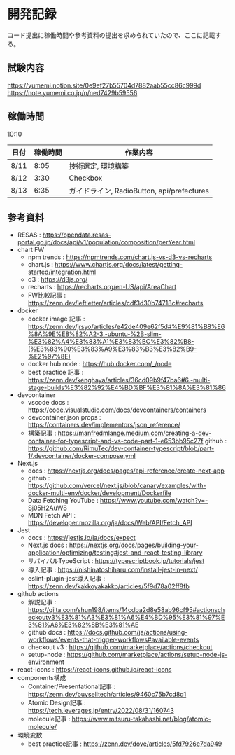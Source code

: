 # 開発記録

コード提出に稼働時間や参考資料の提出を求められていたので、ここに記載する。

## 試験内容

https://yumemi.notion.site/0e9ef27b55704d7882aab55cc86c999d
https://note.yumemi.co.jp/n/ned7429b59556

## 稼働時間

10:10

| 日付 | 稼働時間 | 作業内容                                   |
| ---- | -------- | ------------------------------------------ |
| 8/11 | 8:05     | 技術選定, 環境構築                         |
| 8/12 | 3:30     | Checkbox                                   |
| 8/13 | 6:35     | ガイドライン, RadioButton, api/prefectures |

## 参考資料

- RESAS : https://opendata.resas-portal.go.jp/docs/api/v1/population/composition/perYear.html
- chart FW
  - npm trends : https://npmtrends.com/chart.js-vs-d3-vs-recharts
  - chart.js : https://www.chartjs.org/docs/latest/getting-started/integration.html
  - d3 : https://d3js.org/
  - recharts : https://recharts.org/en-US/api/AreaChart
  - FW比較記事 : https://zenn.dev/leftletter/articles/cdf3d30b74718c#recharts
- docker
  - docker image 記事 : https://zenn.dev/jrsyo/articles/e42de409e62f5d#%E9%81%B8%E6%8A%9E%E8%82%A2-3.-ubuntu-%2B-slim-%E3%82%A4%E3%83%A1%E3%83%BC%E3%82%B8-(%E3%83%90%E3%83%A9%E3%83%B3%E3%82%B9-%E2%97%8E)
  - docker hub node : https://hub.docker.com/_/node
  - best practice 記事 : https://zenn.dev/kenghaya/articles/36cd09b9f47ba6#6.-multi-stage-builds%E3%82%92%E4%BD%BF%E3%81%8A%E3%81%86
- devcontainer
  - vscode docs : https://code.visualstudio.com/docs/devcontainers/containers
  - devcontainer.json props : https://containers.dev/implementors/json_reference/
  - 構築記事 : https://manfredmlange.medium.com/creating-a-dev-container-for-typescript-and-vs-code-part-1-e653bb95c27f github : https://github.com/RimuTec/dev-container-typescript/blob/part-1/.devcontainer/docker-compose.yml
- Next.js
  - docs : https://nextjs.org/docs/pages/api-reference/create-next-app
  - github : https://github.com/vercel/next.js/blob/canary/examples/with-docker-multi-env/docker/development/Dockerfile
  - Data Fetching YouTube : https://www.youtube.com/watch?v=-Sj05H2AuW8
  - MDN Fetch API : https://developer.mozilla.org/ja/docs/Web/API/Fetch_API
- Jest
  - docs : https://jestjs.io/ja/docs/expect
  - Next.js docs : https://nextjs.org/docs/pages/building-your-application/optimizing/testing#jest-and-react-testing-library
  - サバイバルTypeScript : https://typescriptbook.jp/tutorials/jest
  - 導入記事 : https://nishinatoshiharu.com/install-jest-in-next/
  - eslint-plugin-jest導入記事 : https://zenn.dev/kakkoyakakko/articles/5f9d78a02ff8fb
- github actions
  - 解説記事 : https://qiita.com/shun198/items/14cdba2d8e58ab96cf95#actionscheckoutv3%E3%81%A3%E3%81%A6%E4%BD%95%E3%81%97%E3%81%A6%E3%82%8B%E3%81%AE
  - github docs : https://docs.github.com/ja/actions/using-workflows/events-that-trigger-workflows#available-events
  - checkout v3 : https://github.com/marketplace/actions/checkout
  - setup-node : https://github.com/marketplace/actions/setup-node-js-environment
- react-icons : https://react-icons.github.io/react-icons
- components構成
  - Container/Presentational記事 : https://zenn.dev/buyselltech/articles/9460c75b7cd8d1
  - Atomic Design記事 : https://tech.leverages.jp/entry/2022/08/31/160743
  - molecule記事 : https://www.mitsuru-takahashi.net/blog/atomic-molecule/
- 環境変数
  - best practice記事 : https://zenn.dev/dove/articles/5fd7926e7da949

